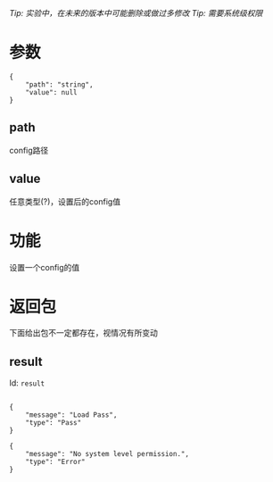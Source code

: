 _Tip: 实验中，在未来的版本中可能删除或做过多修改_
_Tip: 需要系统级权限_
# 参数
```
{
    "path": "string",
    "value": null
}
```
## path
config路径
## value
任意类型(?)，设置后的config值
# 功能
设置一个config的值
# 返回包
下面给出包不一定都存在，视情况有所变动

## result
Id: `result`

```

{
    "message": "Load Pass",
    "type": "Pass"
}

{
    "message": "No system level permission.",
    "type": "Error"
}

```
